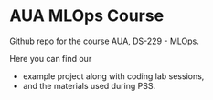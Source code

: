 # AUA MLOps Course

Github repo for the course AUA, DS-229 - MLOps. 

Here you can find our 
- example project along with coding lab sessions, 
- and the materials used during PSS.